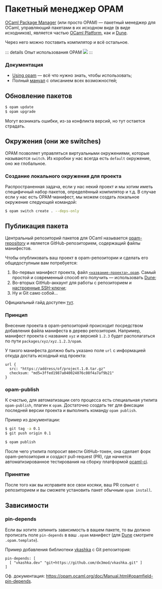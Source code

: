 # Пакетный менеджер OPAM

[OCaml Package Manager](https://opam.ocaml.org/) (или просто OPAM) &mdash; пакетный менеджер для OCaml,
управляющий пакетами в их исходном виде (в виде исходников), является частью [OCaml Platform](https://ocaml.org/platform), 
как и [Dune](./dune.md). 

Через него можно поставить компилятор и всё остальное.

::: details Опыт использования OPAM
![](https://i.ibb.co/Q6YSgG3/photo-2024-07-05-23-01-27.jpg)
:::

### Документация

- [Using opam](https://opam.ocaml.org/doc/Usage.html) &mdash; всё что нужно знать, чтобы использовать;
- Полный [мануал](https://opam.ocaml.org/doc/Manual.html) с описанием всех возможностей;

## Обновление пакетов

```sh
$ opam update
$ opam upgrade
```
Могут возникать ошибки, из-за конфликта версий, но тут остается страдать.

## Окружения (они же switches)

OPAM позволяет управляться виртуальными окружениями, которые называются `switch`. 
Из коробки у нас всегда есть `default` окружение, оно же глобальное. 

### Создание локального окружения для проекта

Распространенная задача, если у нас некий проект и мы хотим иметь специфичный набор пакетов, определённый компилятор и т.д.
В случае если у нас есть OPAM-манифест, мы можем создать локальное окружение следующей командой:

```sh
$ opam switch create . --deps-only
```

## Публикация пакета

Центральный репозиторий пакетов для OCaml называется [opam-repository](https://github.com/ocaml/opam-repository) и является GitHub-репозиторием, содержащий файлы манифестов. 

Чтобы опубликовать ваш проект в opam-репозитории и сделать его общедоступным вам потребуется:

1. Во-первых манифест проекта, файл [`<название-проекта>.opam`](https://opam.ocaml.org/doc/Packaging.html#Creating-a-package-definition-file). Самый простой и современный способ его получить &mdash; использовать [Dune](./dune.md);
2. Во-вторых GitHub-аккаунт для работы с репозиторием и [настроенные SSH-ключи](https://docs.github.com/en/authentication/connecting-to-github-with-ssh/generating-a-new-ssh-key-and-adding-it-to-the-ssh-agent);
3. Ну и Git само собой... 

Официальный гайд доступен [тут](https://opam.ocaml.org/doc/Packaging.html#Creating-a-package-definition-file).

### Принцип

Внесение проекта в opam-репозиторий происходит посредством добавления файла манифеста в дерево репозитория. 
Например, манифест проекта с название `xyz` и версией `1.2.3` будет располагаться по пути `packages/xyz/xyz.1.2.3/opam`. 

У такого манифеста должно быть указано поле `url` с информацией откуда достать исходный код проекта:
```opam
url {
  src: "https://address/of/project.1.0.tar.gz"
  checksum: "md5=3ffed1987a040024076c08f4a7af9b21"
}
``` 

### opam-publish

К счастью, для автоматизации сего процесса есть специальная утилита `opam-publish`, плагин к `opam`. 
Достаточно создать тег для фиксации последней версии проекта и выполнить команду `opam publish`.

Пример из документации:
```sh
$ git tag -a 0.1 
$ git push origin 0.1

$ opam publish
```

После чего утилита попросит ввести GitHub-токен, она сделает форк opam-репозитория и создаст pull-request (PR), где начнется автоматизированное тестирования на сборку платформой [ocaml-ci](https://ocaml.ci.dev/). 

### Принятие 

После того как вы исправите все свои косяки, ваш PR сольют с репозиторием и вы сможете установить 
пакет обычным `opam install`. 

## Зависимости

### pin-depends

Если вы хотите *запинить* зависимость в вашем пакете, то вы должно прописать поле `pin-depends` в ваш `.opam` манифест (для [Dune](./dune.md#opam-template) смотрите `.opam.template`).

Пример добавления библиотеки [vkashka](../libraries/web/vkashka.md) с Git репозитория:
```opam
pin-depends: [
  [ "vkashka.dev" "git+https://github.com/dx3mod/vkashka.git" ]
]
```

Оф. документация: <https://opam.ocaml.org/doc/Manual.html#opamfield-pin-depends>.